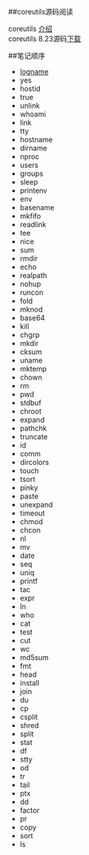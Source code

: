 ##coreutils源码阅读

coreutils [介绍](http://www.gnu.org/software/coreutils/)  
coreutils 8.23源码[下载](http://ftp.gnu.org/gnu/coreutils/coreutils-8.23.tar.xz)  

##笔记顺序
- [logname](./logname/logname.md)
- yes
- hostid
- true
- unlink
- whoami
- link
- tty
- hostname
- dirname
- nproc
- users
- groups
- sleep
- printenv
- env
- basename
- mkfifo
- readlink
- tee
- nice
- sum
- rmdir
- echo
- realpath
- nohup
- runcon
- fold
- mknod
- base64
- kill
- chgrp
- mkdir
- cksum
- uname
- mktemp
- chown
- rm
- pwd
- stdbuf
- chroot
- expand
- pathchk
- truncate
- id
- comm
- dircolors
- touch
- tsort
- pinky
- paste
- unexpand
- timeout
- chmod
- chcon
- nl
- mv
- date
- seq
- uniq
- printf
- tac
- expr
- ln
- who
- cat
- test
- cut
- wc
- md5sum
- fmt
- head
- install
- join
- du
- cp
- csplit
- shred
- split
- stat
- df
- stty
- od
- tr
- tail
- ptx
- dd
- factor
- pr
- copy
- sort
- ls
